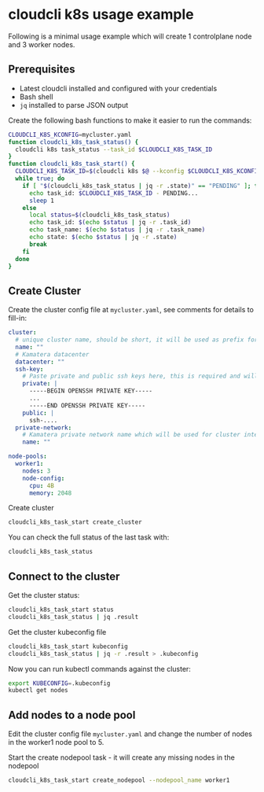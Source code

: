 # cloudcli k8s usage example

Following is a minimal usage example which will create 1 controlplane node and 3 worker nodes.

## Prerequisites

* Latest cloudcli installed and configured with your credentials
* Bash shell
* `jq` installed to parse JSON output

Create the following bash functions to make it easier to run the commands:

```bash
CLOUDCLI_K8S_KCONFIG=mycluster.yaml
function cloudcli_k8s_task_status() {
  cloudcli k8s task_status --task_id $CLOUDCLI_K8S_TASK_ID
}
function cloudcli_k8s_task_start() {
  CLOUDCLI_K8S_TASK_ID=$(cloudcli k8s $@ --kconfig $CLOUDCLI_K8S_KCONFIG | jq -r .task_id)
  while true; do
    if [ "$(cloudcli_k8s_task_status | jq -r .state)" == "PENDING" ]; then
      echo task_id: $CLOUDCLI_K8S_TASK_ID - PENDING...
      sleep 1
    else
      local status=$(cloudcli_k8s_task_status)
      echo task_id: $(echo $status | jq -r .task_id)
      echo task_name: $(echo $status | jq -r .task_name)
      echo state: $(echo $status | jq -r .state)
      break
    fi
  done
}
```

## Create Cluster

Create the cluster config file at `mycluster.yaml`, see comments for details to fill-in:

```yaml
cluster:
  # unique cluster name, should be short, it will be used as prefix for all resources
  name: ""
  # Kamatera datacenter
  datacenter: ""
  ssh-key:
    # Paste private and public ssh keys here, this is required and will be used to access the nodes
    private: |  
      -----BEGIN OPENSSH PRIVATE KEY-----
      ...
      -----END OPENSSH PRIVATE KEY-----
    public: |
      ssh-....
  private-network:
    # Kamatera private network name which will be used for cluster internal communication
    name: ""

node-pools:
  worker1:
    nodes: 3
    node-config:
      cpu: 4B
      memory: 2048
```

Create cluster

```bash
cloudcli_k8s_task_start create_cluster
```

You can check the full status of the last task with:

```bash
cloudcli_k8s_task_status
```

## Connect to the cluster

Get the cluster status:

```bash
cloudcli_k8s_task_start status
cloudcli_k8s_task_status | jq .result
```

Get the cluster kubeconfig file

```bash
cloudcli_k8s_task_start kubeconfig
cloudcli_k8s_task_status | jq -r .result > .kubeconfig
```

Now you can run kubectl commands against the cluster:

```bash
export KUBECONFIG=.kubeconfig
kubectl get nodes
```

## Add nodes to a node pool

Edit the cluster config file `mycluster.yaml` and change the number of nodes in the worker1 node pool to 5.

Start the create nodepool task - it will create any missing nodes in the nodepool

```bash
cloudcli_k8s_task_start create_nodepool --nodepool_name worker1
```
